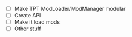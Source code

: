 - [ ] Make TPT ModLoader/ModManager modular
- [ ] Create API
- [ ] Make it load mods
- [ ] Other stuff
